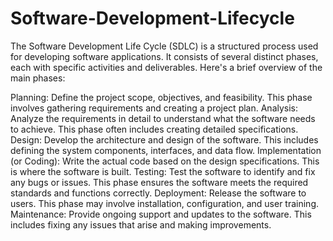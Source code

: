 # Software-Development-Lifecycle

The Software Development Life Cycle (SDLC) is a structured process used for developing software applications. It consists of several distinct phases, each with specific activities and deliverables. Here's a brief overview of the main phases:

Planning: Define the project scope, objectives, and feasibility. This phase involves gathering requirements and creating a project plan.
Analysis: Analyze the requirements in detail to understand what the software needs to achieve. This phase often includes creating detailed specifications.
Design: Develop the architecture and design of the software. This includes defining the system components, interfaces, and data flow.
Implementation (or Coding): Write the actual code based on the design specifications. This is where the software is built.
Testing: Test the software to identify and fix any bugs or issues. This phase ensures the software meets the required standards and functions correctly.
Deployment: Release the software to users. This phase may involve installation, configuration, and user training.
Maintenance: Provide ongoing support and updates to the software. This includes fixing any issues that arise and making improvements.
